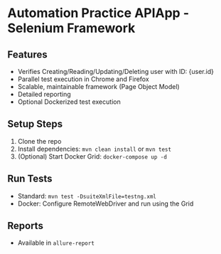 # Automation Practice APIApp - Selenium Framework

## Features
- Verifies Creating/Reading/Updating/Deleting user with ID: {user.id}
- Parallel test execution in Chrome and Firefox
- Scalable, maintainable framework (Page Object Model)
- Detailed reporting 
- Optional Dockerized test execution

## Setup Steps
1. Clone the repo
2. Install dependencies: `mvn clean install` or `mvn test`
3. (Optional) Start Docker Grid: `docker-compose up -d`

## Run Tests
- Standard: `mvn test -DsuiteXmlFile=testng.xml`
- Docker: Configure RemoteWebDriver and run using the Grid

## Reports
- Available in `allure-report` 
